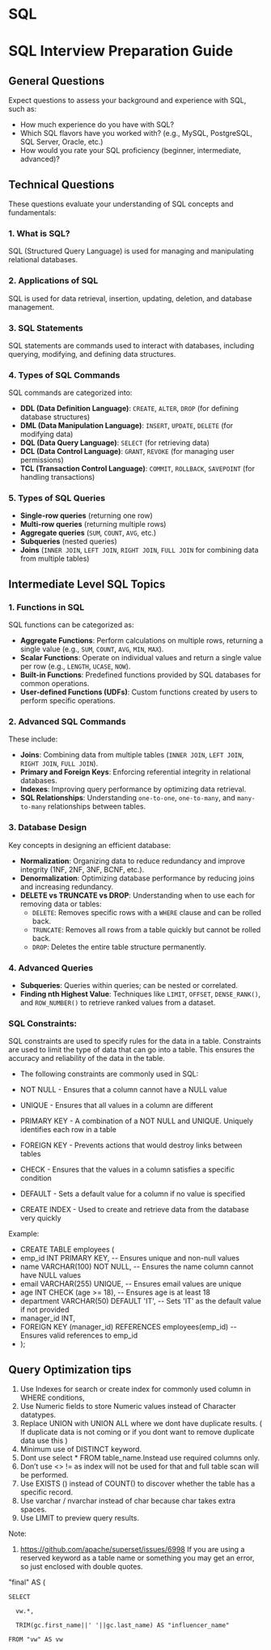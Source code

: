 # SQL

# SQL Interview Preparation Guide

## General Questions
Expect questions to assess your background and experience with SQL, such as:
- How much experience do you have with SQL?
- Which SQL flavors have you worked with? (e.g., MySQL, PostgreSQL, SQL Server, Oracle, etc.)
- How would you rate your SQL proficiency (beginner, intermediate, advanced)?

## Technical Questions
These questions evaluate your understanding of SQL concepts and fundamentals:

### 1. What is SQL?
SQL (Structured Query Language) is used for managing and manipulating relational databases.

### 2. Applications of SQL
SQL is used for data retrieval, insertion, updating, deletion, and database management.

### 3. SQL Statements
SQL statements are commands used to interact with databases, including querying, modifying, and defining data structures.

### 4. Types of SQL Commands
SQL commands are categorized into:
- **DDL (Data Definition Language)**: `CREATE`, `ALTER`, `DROP` (for defining database structures)
- **DML (Data Manipulation Language)**: `INSERT`, `UPDATE`, `DELETE` (for modifying data)
- **DQL (Data Query Language)**: `SELECT` (for retrieving data)
- **DCL (Data Control Language)**: `GRANT`, `REVOKE` (for managing user permissions)
- **TCL (Transaction Control Language)**: `COMMIT`, `ROLLBACK`, `SAVEPOINT` (for handling transactions)

### 5. Types of SQL Queries
- **Single-row queries** (returning one row)
- **Multi-row queries** (returning multiple rows)
- **Aggregate queries** (`SUM`, `COUNT`, `AVG`, etc.)
- **Subqueries** (nested queries)
- **Joins** (`INNER JOIN`, `LEFT JOIN`, `RIGHT JOIN`, `FULL JOIN` for combining data from multiple tables)

## Intermediate Level SQL Topics

### 1. Functions in SQL
SQL functions can be categorized as:
- **Aggregate Functions**: Perform calculations on multiple rows, returning a single value (e.g., `SUM`, `COUNT`, `AVG`, `MIN`, `MAX`).
- **Scalar Functions**: Operate on individual values and return a single value per row (e.g., `LENGTH`, `UCASE`, `NOW`).
- **Built-in Functions**: Predefined functions provided by SQL databases for common operations.
- **User-defined Functions (UDFs)**: Custom functions created by users to perform specific operations.

### 2. Advanced SQL Commands
These include:
- **Joins**: Combining data from multiple tables (`INNER JOIN`, `LEFT JOIN`, `RIGHT JOIN`, `FULL JOIN`).
- **Primary and Foreign Keys**: Enforcing referential integrity in relational databases.
- **Indexes**: Improving query performance by optimizing data retrieval.
- **SQL Relationships**: Understanding `one-to-one`, `one-to-many`, and `many-to-many` relationships between tables.

### 3. Database Design
Key concepts in designing an efficient database:
- **Normalization**: Organizing data to reduce redundancy and improve integrity (1NF, 2NF, 3NF, BCNF, etc.).
- **Denormalization**: Optimizing database performance by reducing joins and increasing redundancy.
- **DELETE vs TRUNCATE vs DROP**: Understanding when to use each for removing data or tables:
  - `DELETE`: Removes specific rows with a `WHERE` clause and can be rolled back.
  - `TRUNCATE`: Removes all rows from a table quickly but cannot be rolled back.
  - `DROP`: Deletes the entire table structure permanently.

### 4. Advanced Queries
- **Subqueries**: Queries within queries; can be nested or correlated.
- **Finding nth Highest Value**: Techniques like `LIMIT`, `OFFSET`, `DENSE_RANK()`, and `ROW_NUMBER()` to retrieve ranked values from a dataset.


### SQL Constraints:

SQL constraints are used to specify rules for the data in a table. Constraints are used to limit the type of data that can go into a table. This ensures the accuracy and reliability of the data in the table.


- The following constraints are commonly used in SQL:

- NOT NULL - Ensures that a column cannot have a NULL value
- UNIQUE - Ensures that all values in a column are different
- PRIMARY KEY - A combination of a NOT NULL and UNIQUE. Uniquely identifies each row in a table
- FOREIGN KEY - Prevents actions that would destroy links between tables
- CHECK - Ensures that the values in a column satisfies a specific condition
- DEFAULT - Sets a default value for a column if no value is specified
- CREATE INDEX - Used to create and retrieve data from the database very quickly

Example: 
- CREATE TABLE employees (
-    emp_id INT PRIMARY KEY,             -- Ensures unique and non-null values
-    name VARCHAR(100) NOT NULL,          -- Ensures the name column cannot have NULL values
-    email VARCHAR(255) UNIQUE,           -- Ensures email values are unique
-    age INT CHECK (age >= 18),           -- Ensures age is at least 18
-    department VARCHAR(50) DEFAULT 'IT', -- Sets 'IT' as the default value if not provided
-    manager_id INT,  
-    FOREIGN KEY (manager_id) REFERENCES employees(emp_id)  -- Ensures valid references to emp_id
- );


## Query Optimization tips

1. Use Indexes for search or create index for commonly used column in WHERE conditions,
2. Use Numeric fields to store Numeric values instead of Character datatypes.
3. Replace UNION with UNION ALL where we dont have duplicate results. ( If duplicate data is not coming or if you dont want to remove duplicate data use this )
4. Minimum use of DISTINCT keyword.
5. Dont use select * FROM table_name.Instead use required columns only.
6. Don’t use <>     !=  as index will not be used for that and full table scan will be performed.
7. Use EXISTS () instead of COUNT() to discover whether the table has a specific record.
8. Use varchar / nvarchar instead of char because char takes extra spaces.
9. Use LIMIT to preview query results.

Note:
1. https://github.com/apache/superset/issues/6998
If you are using a reserved keyword as a table name or something you may get an error, so just enclosed with double quotes.


  "final" AS (
  
    SELECT
    
      vw.*,
      
      TRIM(gc.first_name||' '||gc.last_name) AS "influencer_name"
      
    FROM "vw" AS vw
